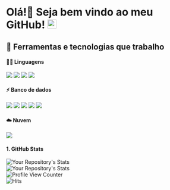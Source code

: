 # Olá!👋 Seja bem vindo ao meu GitHub! <img src="https://github.com/TheDudeThatCode/TheDudeThatCode/blob/master/Assets/Earth.gif" width="24px">

## 🔧 Ferramentas e tecnologias que trabalho

#### :man_technologist: Linguagens

![](https://img.shields.io/badge/Code-Ruby-informational?style=flat&logo=Ruby&logoColor=white&color=2c59ad)
![](https://img.shields.io/badge/Code-HTML5-informational?style=flat&logo=html5&logoColor=white&color=4682B4)
![](https://img.shields.io/badge/Code-CSS3-informational?style=flat&logo=css3&logoColor=white&color=4682B4)
<img src = "https://img.shields.io/badge/Code-Groovy-informational?style=flat&logo=java&logoColor=white&color=4682B4">

#### :zap: Banco de dados

![](https://img.shields.io/badge/BD-Oracle-informational?style=flat&logo=oracle&logoColor=white&color=4682B4)
![](https://img.shields.io/badge/Code-Microsoft_SQL_Server-informational?style=flat&logo=microsoft-sql-server&logoColor=white&color=4682B4)
![](https://img.shields.io/badge/BD-PostgreSQL-informational?style=flat&logo=postgresql&logoColor=white&color=4682B4)
<img src= "https://img.shields.io/badge/BD-Firebird-informational?style=flat&logo=firebird&logoColor=white&color=4682B4">
<img src= "https://img.shields.io/badge/BD-Mysql-informational?style=flat&logo=mysql&logoColor=white&color=4682B4">

#### :cloud: Nuvem

![](https://img.shields.io/badge/Cloud-microsoft%20azure-informational?style=flat&logo=microsoft-azure&logoColor=white&color=4682B4)

#### 1. GitHub Stats
![Your Repository's Stats](https://github-readme-stats.vercel.app/api?username=Marcelo46&show_icons=true&theme=tokyonight)<br/>
![Your Repository's Stats](https://github-readme-stats.vercel.app/api/top-langs/?username=Marcelo46&theme=tokyonight)<br/>
![Profile View Counter](https://komarev.com/ghpvc/?username=Marcelo46)<br/>
![Hits](https://hitcounter.pythonanywhere.com/count/tag.svg?url=https://github.com/Marcelo46/Python)
 
 <!--
**Marcelo46/Marcelo46** is a ✨ _special_ ✨ repository because its `README.md` (this file) appears on your GitHub profile.
- 🔭 I’m currently working on ...
- 🌱 I’m currently learning ...
- 👯 I’m looking to collaborate on ...
- 🤔 I’m looking for help with ...
- 💬 Ask me about ...
- 📫 How to reach me: ...
- 😄 Pronouns: ...
- ⚡ Fun fact: ...

# Top 5 Badges That Will Take Your GitHub Repository to the Next Level
-->


